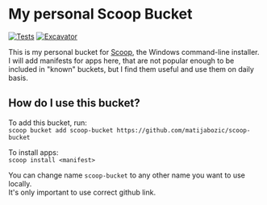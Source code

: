 # My personal Scoop Bucket

[![Tests](https://github.com/matijabozic/scoop-bucket/actions/workflows/ci.yml/badge.svg)](https://github.com/matijabozic/scoop-bucket/actions/workflows/ci.yml) [![Excavator](https://github.com/matijabozic/scoop-bucket/actions/workflows/excavator.yml/badge.svg)](https://github.com/matijabozic/scoop-bucket/actions/workflows/excavator.yml)

This is my personal bucket for [Scoop](https://scoop.sh), the Windows command-line installer. <br />
I will add manifests for apps here, that are not popular enough to be included in "known" buckets, but I find them useful and use them on daily basis.

How do I use this bucket?
---------------------------------
To add this bucket, run: <br />
`scoop bucket add scoop-bucket https://github.com/matijabozic/scoop-bucket`<br />

To install apps: <br />
`scoop install <manifest>`

You can change name `scoop-bucket` to any other name you want to use locally.<br />
It's only important to use correct github link.

